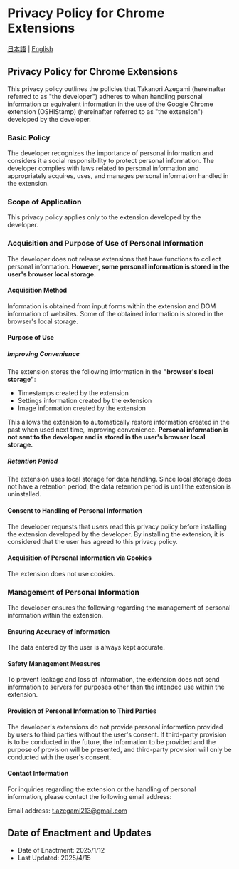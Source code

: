 # Privacy Policy for Chrome Extensions

[日本語](README.md) | [English](README-EN.md)

## Privacy Policy for Chrome Extensions

This privacy policy outlines the policies that Takanori Azegami (hereinafter referred to as "the developer") adheres to when handling personal information or equivalent information in the use of the Google Chrome extension (OSHIStamp) (hereinafter referred to as "the extension") developed by the developer.

### Basic Policy

The developer recognizes the importance of personal information and considers it a social responsibility to protect personal information. The developer complies with laws related to personal information and appropriately acquires, uses, and manages personal information handled in the extension.

### Scope of Application

This privacy policy applies only to the extension developed by the developer.

### Acquisition and Purpose of Use of Personal Information

The developer does not release extensions that have functions to collect personal information.
**However, some personal information is stored in the user's browser local storage.**

#### Acquisition Method

Information is obtained from input forms within the extension and DOM information of websites.
Some of the obtained information is stored in the browser's local storage.

#### Purpose of Use

##### Improving Convenience

The extension stores the following information in the **"browser's local storage"**:

- Timestamps created by the extension
- Settings information created by the extension
- Image information created by the extension

This allows the extension to automatically restore information created in the past when used next time, improving convenience.
**Personal information is not sent to the developer and is stored in the user's browser local storage.**

##### Retention Period

The extension uses local storage for data handling.
Since local storage does not have a retention period, the data retention period is until the extension is uninstalled.

#### Consent to Handling of Personal Information

The developer requests that users read this privacy policy before installing the extension developed by the developer.
By installing the extension, it is considered that the user has agreed to this privacy policy.

#### Acquisition of Personal Information via Cookies

The extension does not use cookies.

### Management of Personal Information

The developer ensures the following regarding the management of personal information within the extension.

#### Ensuring Accuracy of Information

The data entered by the user is always kept accurate.

#### Safety Management Measures

To prevent leakage and loss of information, the extension does not send information to servers for purposes other than the intended use within the extension.

#### Provision of Personal Information to Third Parties

The developer's extensions do not provide personal information provided by users to third parties without the user's consent.
If third-party provision is to be conducted in the future, the information to be provided and the purpose of provision will be presented, and third-party provision will only be conducted with the user's consent.

#### Contact Information

For inquiries regarding the extension or the handling of personal information, please contact the following email address:

Email address: t.azegami213@gmail.com

## Date of Enactment and Updates

- Date of Enactment: 2025/1/12
- Last Updated: 2025/4/15
